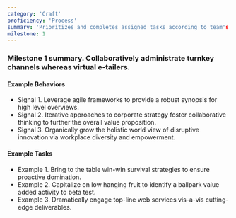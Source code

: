 ```yaml
---
category: 'Craft'
proficiency: 'Process'
summary: 'Prioritizes and completes assigned tasks according to team's process. Consults with more senior teammates on how and when to ask for help. Aligns with team’s management style, best practices and processes. Addresses issues on-demand as a standard rule.'
milestone: 1
---     
```


### Milestone 1 summary. Collaboratively administrate turnkey channels whereas virtual e-tailers. 

#### Example Behaviors
+ Signal 1. Leverage agile frameworks to provide a robust synopsis for high level overviews.
+ Signal 2. Iterative approaches to corporate strategy foster collaborative thinking to further the overall value proposition.
+ Signal 3. Organically grow the holistic world view of disruptive innovation via workplace diversity and empowerment.

#### Example Tasks
+ Example 1. Bring to the table win-win survival strategies to ensure proactive domination.
+ Example 2. Capitalize on low hanging fruit to identify a ballpark value added activity to beta test.
+ Example 3. Dramatically engage top-line web services vis-a-vis cutting-edge deliverables.
